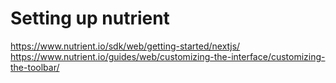 # Setting up nutrient

https://www.nutrient.io/sdk/web/getting-started/nextjs/
https://www.nutrient.io/guides/web/customizing-the-interface/customizing-the-toolbar/